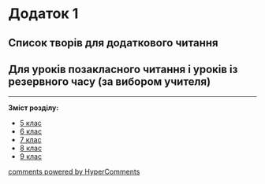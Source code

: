 <div id="hypercomments_widget" class="js-hypercomments-widget invisible"></div>

# Додаток 1
## Список творів для додаткового читання
## Для уроків позакласного читання і уроків із резервного часу (за вибором учителя)

<hr>
<b>Зміст розділу:</b><br>

<ul class="articles" type="disc">
    <li class="chapter " data-level="1" data-path="5_klas.html">
            <a href="5_klas.html">
                    <b></b>
                5 клас
            </a>
    </li>
    <li class="chapter " data-level="2" data-path="6_klas.html">
            <a href="6_klas.html">
                    <b></b>
                6 клас
            </a>
    </li>
    <li class="chapter " data-level="3" data-path="7_klas.html">
            <a href="7_klas.html">
                    <b></b>
                7 клас
            </a>
    </li>
    <li class="chapter " data-level="4" data-path="8_klas.html">
            <a href="8_klas.html">
                    <b></b>
                8 клас
            </a>
    </li>
    <li class="chapter " data-level="5" data-path="9_klas.html">
            <a href="9_klas.html">
                    <b></b>
                9 клас
            </a>
    </li>
        </ul>

<div class="js-hypercomments-container">
<a href="http://hypercomments.com" class="hc-link" title="comments widget">comments powered by HyperComments</a>
</div>